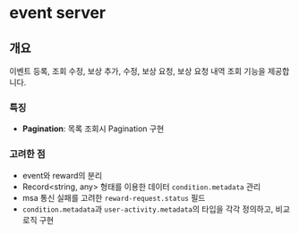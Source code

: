 # event server

## 개요

이벤트 등록, 조회 수정, 보상 추가, 수정, 보상 요청, 보상 요청 내역 조회 기능을 제공합니다.

### 특징

- **Pagination**: 목록 조회시 Pagination 구현

### 고려한 점

- event와 reward의 분리
- Record<string, any> 형태를 이용한 데이터 `condition.metadata` 관리
- msa 통신 실패를 고려한 `reward-request.status` 필드
- `condition.metadata`과 `user-activity.metadata`의 타입을 각각 정의하고, 비교 로직 구현
